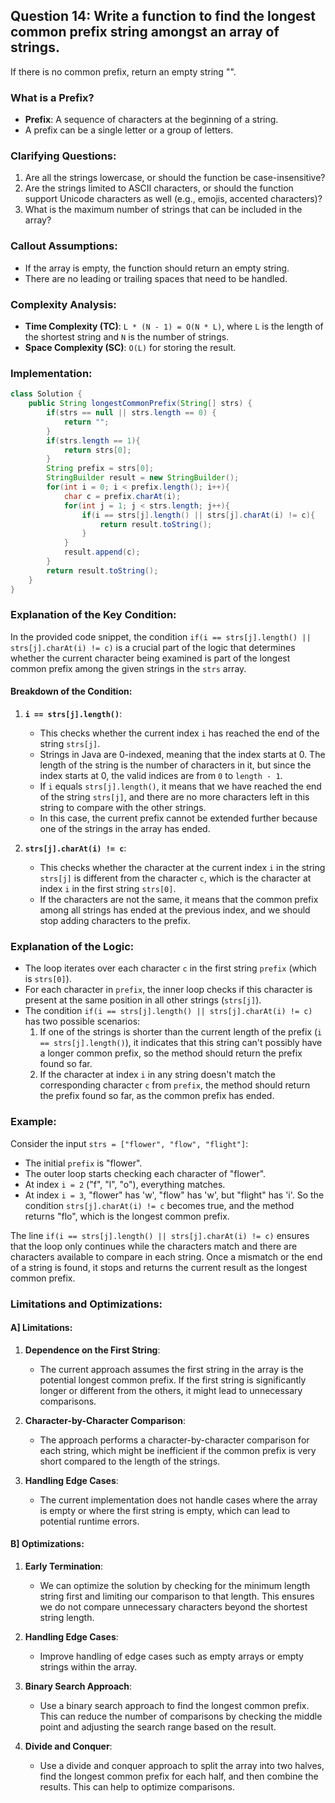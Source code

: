 
## Question 14: Write a function to find the longest common prefix string amongst an array of strings.
If there is no common prefix, return an empty string "".

### What is a Prefix?
- **Prefix**: A sequence of characters at the beginning of a string.
- A prefix can be a single letter or a group of letters.

### Clarifying Questions:
1. Are all the strings lowercase, or should the function be case-insensitive?
2. Are the strings limited to ASCII characters, or should the function support Unicode characters as well (e.g., emojis, accented characters)?
3. What is the maximum number of strings that can be included in the array?

### Callout Assumptions:
- If the array is empty, the function should return an empty string.
- There are no leading or trailing spaces that need to be handled.

### Complexity Analysis:
- **Time Complexity (TC)**: `L * (N - 1) = O(N * L)`, where `L` is the length of the shortest string and `N` is the number of strings.
- **Space Complexity (SC)**: `O(L)` for storing the result.

### Implementation:
```java
class Solution {
    public String longestCommonPrefix(String[] strs) {
        if(strs == null || strs.length == 0) {
            return "";
        }
        if(strs.length == 1){
            return strs[0];
        }
        String prefix = strs[0];
        StringBuilder result = new StringBuilder();
        for(int i = 0; i < prefix.length(); i++){
            char c = prefix.charAt(i);
            for(int j = 1; j < strs.length; j++){
                if(i == strs[j].length() || strs[j].charAt(i) != c){
                    return result.toString();
                }
            }
            result.append(c);
        }
        return result.toString();
    }
}
```

### Explanation of the Key Condition:
In the provided code snippet, the condition `if(i == strs[j].length() || strs[j].charAt(i) != c)` is a crucial part of the logic that determines whether the current character being examined is part of the longest common prefix among the given strings in the `strs` array.

#### Breakdown of the Condition:
1. **`i == strs[j].length()`**:
   - This checks whether the current index `i` has reached the end of the string `strs[j]`.
   - Strings in Java are 0-indexed, meaning that the index starts at 0. The length of the string is the number of characters in it, but since the index starts at 0, the valid indices are from `0` to `length - 1`.
   - If `i` equals `strs[j].length()`, it means that we have reached the end of the string `strs[j]`, and there are no more characters left in this string to compare with the other strings.
   - In this case, the current prefix cannot be extended further because one of the strings in the array has ended.

2. **`strs[j].charAt(i) != c`**:
   - This checks whether the character at the current index `i` in the string `strs[j]` is different from the character `c`, which is the character at index `i` in the first string `strs[0]`.
   - If the characters are not the same, it means that the common prefix among all strings has ended at the previous index, and we should stop adding characters to the prefix.

### Explanation of the Logic:
- The loop iterates over each character `c` in the first string `prefix` (which is `strs[0]`).
- For each character in `prefix`, the inner loop checks if this character is present at the same position in all other strings (`strs[j]`).
- The condition `if(i == strs[j].length() || strs[j].charAt(i) != c)` has two possible scenarios:
  1. If one of the strings is shorter than the current length of the prefix (`i == strs[j].length()`), it indicates that this string can't possibly have a longer common prefix, so the method should return the prefix found so far.
  2. If the character at index `i` in any string doesn't match the corresponding character `c` from `prefix`, the method should return the prefix found so far, as the common prefix has ended.

### Example:
Consider the input `strs = ["flower", "flow", "flight"]`:
- The initial `prefix` is "flower".
- The outer loop starts checking each character of "flower".
- At index `i = 2` ("f", "l", "o"), everything matches.
- At index `i = 3`, "flower" has 'w', "flow" has 'w', but "flight" has 'i'. So the condition `strs[j].charAt(i) != c` becomes true, and the method returns "flo", which is the longest common prefix.

The line `if(i == strs[j].length() || strs[j].charAt(i) != c)` ensures that the loop only continues while the characters match and there are characters available to compare in each string. Once a mismatch or the end of a string is found, it stops and returns the current result as the longest common prefix.

### Limitations and Optimizations:

#### A] Limitations:
1. **Dependence on the First String**:
   - The current approach assumes the first string in the array is the potential longest common prefix. If the first string is significantly longer or different from the others, it might lead to unnecessary comparisons.

2. **Character-by-Character Comparison**:
   - The approach performs a character-by-character comparison for each string, which might be inefficient if the common prefix is very short compared to the length of the strings.

3. **Handling Edge Cases**:
   - The current implementation does not handle cases where the array is empty or where the first string is empty, which can lead to potential runtime errors.

#### B] Optimizations:
1. **Early Termination**:
   - We can optimize the solution by checking for the minimum length string first and limiting our comparison to that length. This ensures we do not compare unnecessary characters beyond the shortest string length.

2. **Handling Edge Cases**:
   - Improve handling of edge cases such as empty arrays or empty strings within the array.

3. **Binary Search Approach**:
   - Use a binary search approach to find the longest common prefix. This can reduce the number of comparisons by checking the middle point and adjusting the search range based on the result.

4. **Divide and Conquer**:
   - Use a divide and conquer approach to split the array into two halves, find the longest common prefix for each half, and then combine the results. This can help to optimize comparisons.

